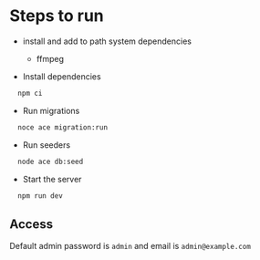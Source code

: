 


# Steps to run

- install and add to path system dependencies
  - ffmpeg

- Install dependencies 
```bash
  npm ci
```
- Run migrations
```bash
  noce ace migration:run
```
- Run seeders
```bash
  node ace db:seed
```

- Start the server
```bash
  npm run dev
```

## Access
Default admin password is `admin` and email is `admin@example.com`
